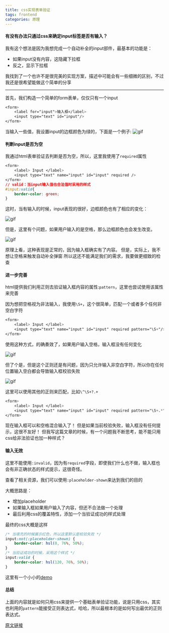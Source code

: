 ```yaml
---
title: css实现表单验证
tags: frontend
categories: 原理
---
```


#### 有没有办法只通过css来确定input标签是否有输入？

我有这个想法是因为我想完成一个自动补全的input部件，最基本的功能是：
- 如果input没有内容，这隐藏下拉框
- 反之，显示下拉框

我找到了一个也许不是很完美的实现方案，描述中可能会有一些细微的区别，不过我还是很希望能做这个简单的分享

***

首先，我们构造一个简单的form表单，仅仅只有一个input
```css
<form>
	<label for="input">输入框</label>
    <input type="text" id="input"/>
</form>
```

当输入一些值，我设置input的边框颜色为绿的，下面是一个例子:
![gif](https://foxdaxian.github.io/assets/04_input_only_css/check.gif)

#### 判断input是否为空
我通过html表单验证去判断是否为空，所以，这里我使用了```required```属性
```css
<form>
	<label> Input </label>
	<input type="text" name="input" id="input" required />
</form>
// valid：当input输入值也合法值时采用的样式
#input:valid{
	border-color: green;
}
```

这时，当有输入的时候，input表现的很好，边框颜色也有了相应的变化：

![gif](https://foxdaxian.github.io/assets/04_input_only_css/check2.gif)

但是，这里有个问题，如果用户输入的是空格，那么边框颜色也会发生改变。

![gif](https://foxdaxian.github.io/assets/04_input_only_css/check-whitespace.gif)

原理上看，这种表现是正常的，因为输入框确实有了内容。
但是，实际上，我不想让空格来触发自动补全弹窗
所以这还不能满足我们的需求，我要做更细致的检查

#### 进一步完善

html提供我们利用正则去验证输入框内容的属性:```pattern```，这里也尝试使用该属性来完善

因为想把空格视为非法输入，我使用```\S+```，这个很简单，匹配一个或者多个任何非空白字符
```css
<form>
	<label> Input </label>
	<input type="text" name="input" id="input" required pattern="\S+"/>
</form>
```

使用这种方式，的确奏效了，如果用户输入空格，输入框没有任何变化

![gif](https://foxdaxian.github.io/assets/04_input_only_css/check-pattern-pre1.gif)

但了个是，但是这个正则还是有问题，因为只允许输入非空白字符，所以你在任何位置输入空白都会导致输入框校验失败

![gif](https://foxdaxian.github.io/assets/04_input_only_css/check-pattern1.gif)

这里可以使用其他的正则来匹配，比如```\^\S+?.+```
```css
<form>
	<label> Input </label>
	<input type="text" name="input" id="input" required pattern="\S+.*"/>
</form>
```

现在输入框可以和空格混合输入了！
但是如果当前校验失败，输入框没有任何提示，这很不友好！
但我写这篇文章的时候，有一个问题我不断思考，能不能只用css给非法验证也加一种样式？

#### 输入无效

这里不能使用```:invalid```，因为有```required```字段，即使我们什么也不做，输入框也会有非正确状态的样式提示，这很奇怪。

查看了相关资源，我们可以使用```:placeholder-shown```来达到我们的目的

大概思路是：
- 增加placeholder
- 如果输入框如果用户输入了内容，但还不合法做一个处理
- 最后利用css的覆盖特性，添加一个当验证成功的样式处理

最终的css大概是这样
```css
/* 当填充的时候展示红色，所以这里默认是校验失败 */
input:not(:placeholder-shown) {
	border-color: hsl(0, 76%, 50%);
}
/* 当验证成功的时候，采用这个样式 */
input:valid {
	border-color: hsl(120, 76%, 50%);
}
```
这里有一个小小的[demo](https://codepen.io/zellwk/pen/dgEKxX/)

#### 总结
上面的内容就是如何只用css来提供一个基础表单验证功能，说是只用css，其实也利用的```pattern```能接受正则表达式，哈哈，所以最根本的是如何写出最优的正则表达式。



[原文链接](https://dev.to/zellwk/checking-if-an-input-is-empty-with-css-1fn3)




